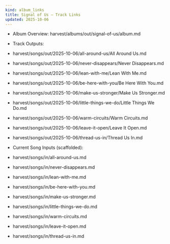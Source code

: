 ```yaml
---
kind: album_links
title: Signal of Us — Track Links
updated: 2025-10-06
---
```


- Album Overview: harvest/albums/out/signal-of-us/album.md

- Track Outputs:
- harvest/songs/out/2025-10-06/all-around-us/All Around Us.md
- harvest/songs/out/2025-10-06/never-disappears/Never Disappears.md
- harvest/songs/out/2025-10-06/lean-with-me/Lean With Me.md
- harvest/songs/out/2025-10-06/be-here-with-you/Be Here With You.md
- harvest/songs/out/2025-10-06/make-us-stronger/Make Us Stronger.md
- harvest/songs/out/2025-10-06/little-things-we-do/Little Things We Do.md
- harvest/songs/out/2025-10-06/warm-circuits/Warm Circuits.md
- harvest/songs/out/2025-10-06/leave-it-open/Leave It Open.md
- harvest/songs/out/2025-10-06/thread-us-in/Thread Us In.md

- Current Song Inputs (scaffolded):
- harvest/songs/in/all-around-us.md
- harvest/songs/in/never-disappears.md
- harvest/songs/in/lean-with-me.md
- harvest/songs/in/be-here-with-you.md
- harvest/songs/in/make-us-stronger.md
- harvest/songs/in/little-things-we-do.md
- harvest/songs/in/warm-circuits.md
- harvest/songs/in/leave-it-open.md
- harvest/songs/in/thread-us-in.md
